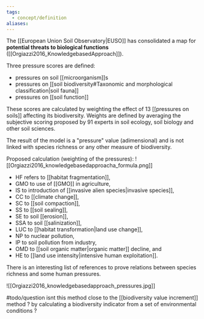 ```yaml
---
tags:
  - concept/definition
aliases:
---
```

The [[European Union Soil Observatory|EUSO]] has consolidated a map for **potential threats to biological functions** ([[Orgiazzi2016_KnowledgebasedApproach]]).

Three pressure scores are defined:
- pressures on soil [[microorganism]]s
- pressures on [[soil biodiversity#Taxonomic and morphological classification|soil fauna]]
- pressures on [[soil function]]

These scores are calculated by weighting the effect of 13 [[pressures on soils]] affecting its biodiversity. Weights are defined by averaging the subjective scoring proposed by 91 experts in soil ecology, soil biology and other soil sciences.

The result of the model is a "pressure" value (adimensional) and is not linked with species richness or any other measure of biodiversity.

Proposed calculation (weighting of the pressures):
![[Orgiazzi2016_knowledgebasedapproacha_formula.png]]
- HF refers to [[habitat fragmentation]], 
- GMO to use of [[GMO]] in agriculture, 
- IS to introduction of [[invasive alien species|invasive species]], 
- CC to [[climate change]], 
- SC to [[soil compaction]], 
- SS to [[soil sealing]], 
- SE to soil [[erosion]], 
- SSA to soil [[salinization]], 
- LUC to [[habitat transformation|land use change]], 
- NP to nuclear pollution, 
- IP to soil pollution from industry, 
- OMD to [[soil organic matter|organic matter]] decline, and 
- HE to [[land use intensity|intensive human exploitation]].

There is an interesting list of references to prove relations between species richness and some human pressures.

![[Orgiazzi2016_knowledgebasedapproach_pressures.jpg]]

#todo/question isnt this method close to the [[biodiversity value increment]] method ? by calculating a biodiversity indicator from a set of environmental conditions ?